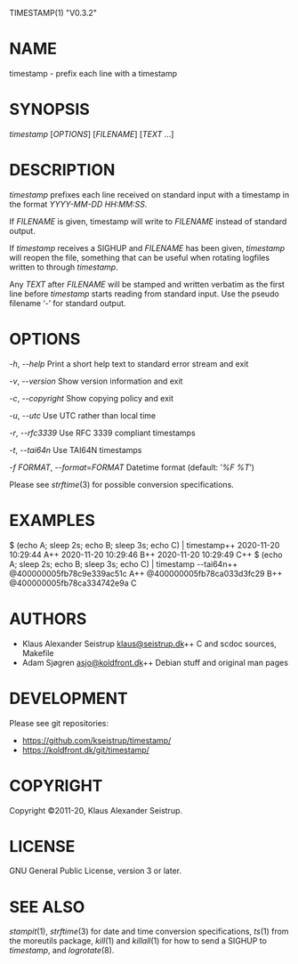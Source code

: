 TIMESTAMP(1)	"V0.3.2"

# NAME

timestamp - prefix each line with a timestamp

# SYNOPSIS

*timestamp* [_OPTIONS_] [_FILENAME_] [_TEXT_ …]

# DESCRIPTION

*timestamp* prefixes each line received on standard input with a
timestamp in the format _YYYY-MM-DD HH:MM:SS_.

If _FILENAME_ is given, timestamp will write to _FILENAME_ instead
of standard output.

If *timestamp* receives a SIGHUP and _FILENAME_ has been given, *timestamp*
will reopen the file, something that can be useful when rotating logfiles
written to through  *timestamp*.

Any _TEXT_ after _FILENAME_ will be stamped and written verbatim as
the first line before *timestamp* starts reading from standard
input. Use the pseudo filename ‘_-_’ for standard output.

# OPTIONS

*-h*, *--help*
	Print a short help text to standard error stream and exit

*-v*, *--version*
	Show version information and exit

*-c*, *--copyright*
	Show copying policy and exit

*-u*, *--utc*
	Use UTC rather than local time

*-r*, *--rfc3339*
	Use RFC 3339 compliant timestamps

*-t*, *--tai64n*
	Use TAI64N timestamps

*-f* _FORMAT_, *--format*=_FORMAT_
	Datetime format (default: ’_%F %T_’)

Please see *strftime*(3) for possible conversion specifications.

# EXAMPLES

$ (echo A; sleep 2s; echo B; sleep 3s; echo C) | timestamp++
2020-11-20 10:29:44	A++
2020-11-20 10:29:46	B++
2020-11-20 10:29:49	C++
$ (echo A; sleep 2s; echo B; sleep 3s; echo C) | timestamp --tai64n++
@400000005fb78c9e339ac51c	A++
@400000005fb78ca033d3fc29	B++
@400000005fb78ca334742e9a	C

# AUTHORS

- Klaus Alexander Seistrup <klaus@seistrup.dk>++
C and scdoc sources, Makefile
- Adam Sjøgren <asjo@koldfront.dk>++
Debian stuff and original man pages

# DEVELOPMENT

Please see git repositories:

- https://github.com/kseistrup/timestamp/
- https://koldfront.dk/git/timestamp/

# COPYRIGHT

Copyright ©2011-20, Klaus Alexander Seistrup.

# LICENSE

GNU General Public License, version 3 or later.

# SEE ALSO

*stampit*(1),
*strftime*(3) for date and time conversion specifications,
*ts*(1) from the moreutils package,
*kill*(1) and *killall*(1) for how to send a SIGHUP to *timestamp*,
and *logrotate*(8).
